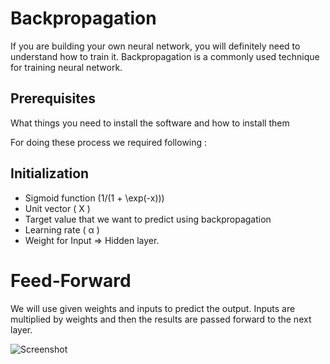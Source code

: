 # Backpropagation
If you are building your own neural network, you will definitely need to understand how to train it. Backpropagation is a commonly used technique for training neural network. 

## Prerequisites

What things you need to install the software and how to install them

For doing these process we required following :
## Initialization

* Sigmoid function (1/(1 + \exp(-x)))
* Unit vector ( X )
* Target value that we want to predict using backpropagation
* Learning rate ( &alpha; )
* Weight for Input &Rightarrow; Hidden layer.

# Feed-Forward
We will use given weights and inputs to predict the output. Inputs are multiplied by weights and then the results are passed forward to the next layer.

![Screenshot](https://cdn-images-1.medium.com/max/800/1*AJzasjv04k2L7gmFghqYXg.png
)
